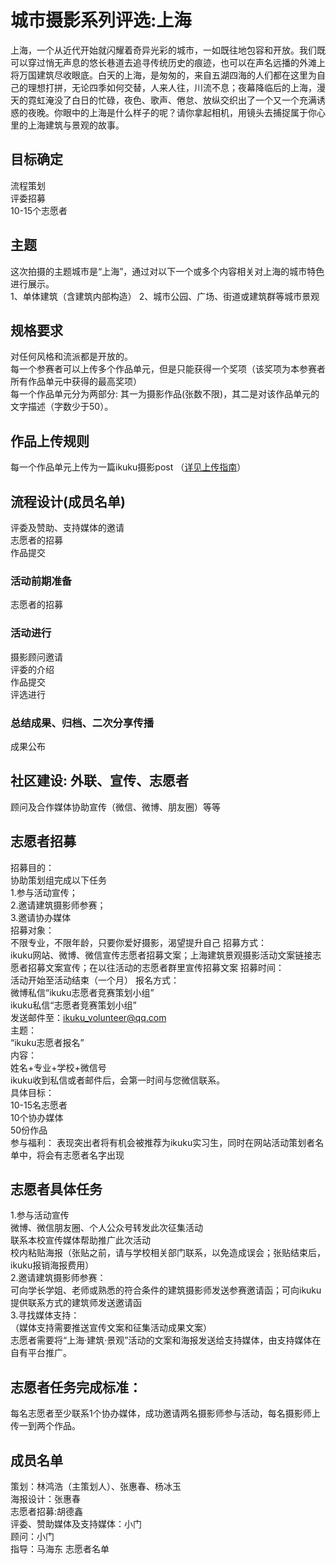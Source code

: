 # 城市摄影系列评选:上海  
上海，一个从近代开始就闪耀着奇异光彩的城市，一如既往地包容和开放。我们既可以穿过悄无声息的悠长巷道去追寻传统历史的痕迹，也可以在声名远播的外滩上将万国建筑尽收眼底。白天的上海，是匆匆的，来自五湖四海的人们都在这里为自己的理想打拼，无论四季如何交替，人来人往，川流不息；夜幕降临后的上海，漫天的霓虹淹没了白日的忙碌，夜色、歌声、倦怠、放纵交织出了一个又一个充满诱惑的夜晚。你眼中的上海是什么样子的呢？请你拿起相机，用镜头去捕捉属于你心里的上海建筑与景观的故事。  
## 目标确定  
流程策划  
评委招募  
10-15个志愿者  
## 主题  
这次拍摄的主题城市是“上海”，通过对以下一个或多个内容相关对上海的城市特色进行展示。  
1、单体建筑（含建筑内部构造）
2、城市公园、广场、街道或建筑群等城市景观  
## 规格要求  
对任何风格和流派都是开放的。  
每一个参赛者可以上传多个作品单元，但是只能获得一个奖项（该奖项为本参赛者所有作品单元中获得的最高奖项）  
每一个作品单元分为两部分: 其一为摄影作品(张数不限)，其二是对该作品单元的文字描述（字数少于50）。  
## 作品上传规则  
每一个作品单元上传为一篇ikuku摄影post （[详见上传指南](http://guide.ikuku.cn/ikuku-comp-photography.html)）  
## 流程设计(成员名单)  
评委及赞助、支持媒体的邀请  
志愿者的招募  
作品提交  
### 活动前期准备  
志愿者的招募  
### 活动进行  
摄影顾问邀请  
评委的介绍  
作品提交  
评选进行  
### 总结成果、归档、二次分享传播  
成果公布  
## 社区建设: 外联、宣传、志愿者  
顾问及合作媒体协助宣传（微信、微博、朋友圈）等等 
## 志愿者招募  
招募目的：  
协助策划组完成以下任务  
1.参与活动宣传；  
2.邀请建筑摄影师参赛；  
3.邀请协办媒体  
招募对象：  
不限专业，不限年龄，只要你爱好摄影，渴望提升自己
招募方式：  
ikuku网站、微博、微信宣传志愿者招募文案；上海建筑景观摄影活动文案链接志愿者招募文案宣传；在以往活动的志愿者群里宣传招募文案
招募时间：  
活动开始至活动结束（一个月）
报名方式：  
微博私信“ikuku志愿者竞赛策划小组”  
ikuku私信“志愿者竞赛策划小组”  
发送邮件至：ikuku_volunteer@qq.com  
主题：  
“ikuku志愿者报名”  
内容：  
姓名+专业+学校+微信号  
ikuku收到私信或者邮件后，会第一时间与您微信联系。  
具体目标：  
10-15名志愿者  
10个协办媒体  
50份作品  
参与福利： 表现突出者将有机会被推荐为ikuku实习生，同时在网站活动策划者名单中，将会有志愿者名字出现  
## 志愿者具体任务  
1.参与活动宣传  
微博、微信朋友圈、个人公众号转发此次征集活动  
联系本校宣传媒体帮助推广此次活动  
校内粘贴海报（张贴之前，请与学校相关部门联系，以免造成误会；张贴结束后，ikuku报销海报费用）  
2.邀请建筑摄影师参赛：  
可向学长学姐、老师或熟悉的符合条件的建筑摄影师发送参赛邀请函；可向ikuku提供联系方式的建筑师发送邀请函  
3.寻找媒体支持：  
（媒体支持需要推送宣传文案和征集活动成果文案）    
志愿者需要将“上海·建筑·景观”活动的文案和海报发送给支持媒体，由支持媒体在自有平台推广。  
## 志愿者任务完成标准：  
每名志愿者至少联系1个协办媒体，成功邀请两名摄影师参与活动，每名摄影师上传一到两个作品。  
## 成员名单  
策划：林鸿浩（主策划人）、张惠春、杨冰玉  
海报设计：张惠春  
志愿者招募:胡德鑫  
评委、赞助媒体及支持媒体：小门  
顾问：小门  
指导：马海东
志愿者名单